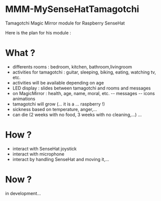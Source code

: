 # MMM-MySenseHatTamagotchi
Tamagotchi Magic Mirror module for Raspberry SenseHat

Here is the plan for his module :

# What ?
  * differents rooms : bedroom, kitchen, bathroom,livingroom
  * activities for tamagotchi : guitar, sleeping, biking, eating, watching tv, etc.
  * activities will be available depending on age
  * LED display : slides between tamagotchi and rooms and messages
  * on MagicMirror : health, age, name, moral, etc. -- messages -- icons animations
  * tamagotchi will grow (... it is a ... raspberry !)
  * sickness based on temperature, anger,...
  * can die (2 weeks with no food, 3 weeks with no cleaning,...)
  ...
  
 # How ?
 * interact with SenseHat joystick
 * interact with microphone
 * interact by handling SenseHat and moving it,...
 
 # Now ?
 in development...
